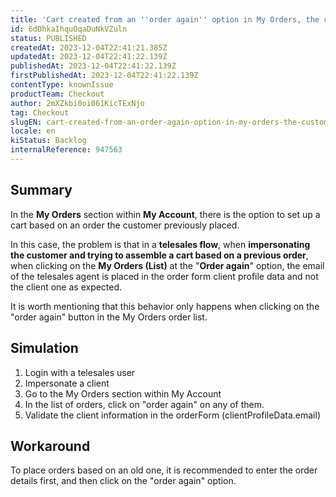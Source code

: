 ```yaml
---
title: 'Cart created from an ''order again'' option in My Orders, the customer''s email is not being placed as expected in the orderForm'
id: 6dDhkaIhquOqaDuNkVZuln
status: PUBLISHED
createdAt: 2023-12-04T22:41:21.385Z
updatedAt: 2023-12-04T22:41:22.139Z
publishedAt: 2023-12-04T22:41:22.139Z
firstPublishedAt: 2023-12-04T22:41:22.139Z
contentType: knownIssue
productTeam: Checkout
author: 2mXZkbi0oi061KicTExNjo
tag: Checkout
slugEN: cart-created-from-an-order-again-option-in-my-orders-the-customers-email-is-not-being-placed-as-expected-in-the-orderform
locale: en
kiStatus: Backlog
internalReference: 947563
---
```


## Summary



In the **My Orders** section within **My Account**, there is the option to set up a cart based on an order the customer previously placed.

In this case, the problem is that in a **telesales flow**, when **impersonating the customer and trying to assemble a cart based on a previous order**, when clicking on the **My Orders (List)** at the "**Order again**" option, the email of the telesales agent is placed in the order form client profile data and not the client one as expected.

It is worth mentioning that this behavior only happens when clicking on the "order again" button in the My Orders order list.


##

## Simulation



1. Login with a telesales user
2. Impersonate a client
3. Go to the My Orders section within My Account
4. In the list of orders, click on "order again" on any of them.
5. Validate the client information in the orderForm (clientProfileData.email)


##

## Workaround



To place orders based on an old one, it is recommended to enter the order details first, and then click on the "order again" option.





